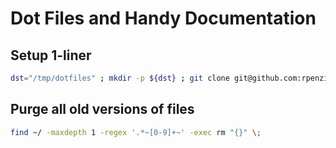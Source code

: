# Dot Files and Handy Documentation

## Setup 1-liner

```bash
dst="/tmp/dotfiles" ; mkdir -p ${dst} ; git clone git@github.com:rpenziol/bash-bootstrap.git ${dst} ; cp -rT ${dst} ~/ --backup=numbered ; rm -rf ${dst}
```

## Purge all old versions of files

```bash
find ~/ -maxdepth 1 -regex '.*~[0-9]+~' -exec rm "{}" \;
```
